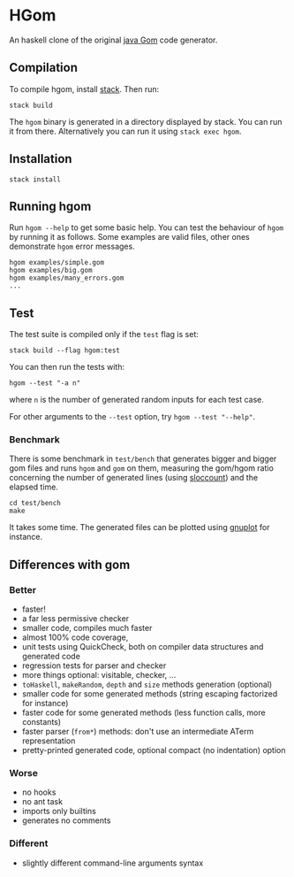 # HGom #

An haskell clone of the original [java Gom](http://tom.loria.fr) code
generator.

## Compilation ##

To compile hgom, install [stack](https://www.haskellstack.org/). Then run:

    stack build

The `hgom` binary is generated in a directory displayed by stack. You can run
it from there. Alternatively you can run it using `stack exec hgom`.

## Installation ##

    stack install

## Running hgom ##

Run `hgom --help` to get some basic help. 
You can test the behaviour of `hgom` by running it as follows. Some examples
are valid files, other ones demonstrate `hgom` error messages.

    hgom examples/simple.gom
    hgom examples/big.gom
    hgom examples/many_errors.gom
    ...

## Test ##

The test suite is compiled only if the `test` flag is
set:

    stack build --flag hgom:test
    
You can then run the tests with:

    hgom --test "-a n"

where `n` is the number of generated random inputs for each test case.

For other arguments to the `--test` option, try `hgom --test "--help"`.

### Benchmark ###

There is some benchmark in `test/bench` that generates bigger and bigger gom
files and runs `hgom` and `gom` on them, measuring the gom/hgom ratio
concerning the number of generated lines (using
[sloccount](http://www.dwheeler.com/sloccount)) and the elapsed time.

    cd test/bench
    make

It takes some time. The generated files can be plotted using
[gnuplot](http://www.gnuplot.info) for instance.

## Differences with gom ##

### Better ###

 * faster!
 * a far less permissive checker
 * smaller code, compiles much faster
 * almost 100% code coverage,
 * unit tests using QuickCheck, both on compiler 
   data structures and generated code
 * regression tests for parser and checker
 * more things optional: visitable, checker, ...
 * `toHaskell`, `makeRandom`, `depth` and `size`
    methods generation (optional)
 * smaller code for some generated 
   methods (string escaping factorized for instance)
 * faster code for some generated 
   methods (less function calls, more constants)
 * faster parser (`from*`) methods: don't use an
   intermediate ATerm representation
 * pretty-printed generated code, 
   optional compact (no indentation) option

### Worse ###

 * no hooks
 * no ant task
 * imports only builtins
 * generates no comments

### Different ###

 * slightly different command-line arguments syntax

